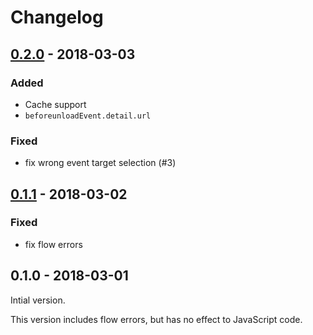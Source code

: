# Changelog

## [0.2.0] - 2018-03-03

### Added

* Cache support
* `beforeunloadEvent.detail.url`

### Fixed

* fix wrong event target selection (#3)

## [0.1.1] - 2018-03-02

### Fixed

* fix flow errors

## 0.1.0 - 2018-03-01

Intial version.

This version includes flow errors, but has no effect to JavaScript code.

[0.2.0]: https://github.com/otariidae/pjax/compare/v0.1.1...v0.2.0
[0.1.1]: https://github.com/otariidae/pjax/compare/v0.1.0...v0.1.1
